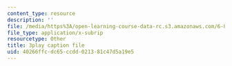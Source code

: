 ```yaml
---
content_type: resource
description: ''
file: /media/https%3A/open-learning-course-data-rc.s3.amazonaws.com/6-849-geometric-folding-algorithms-linkages-origami-polyhedra-fall-2012/40266ffcdc65ccdd021381c47d5a19e5_7RrVVji3pH8.srt
file_type: application/x-subrip
resourcetype: Other
title: 3play caption file
uid: 40266ffc-dc65-ccdd-0213-81c47d5a19e5
---
```

